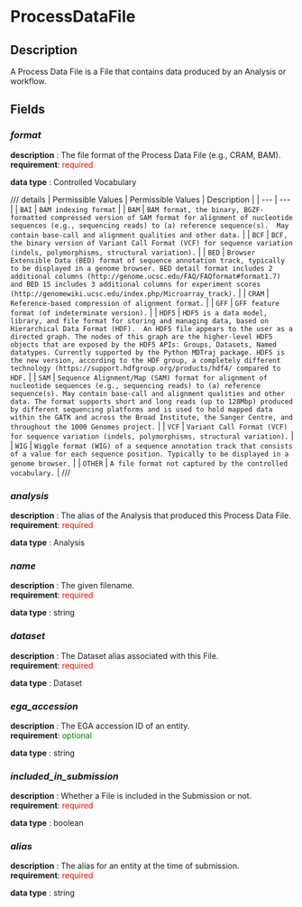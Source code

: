 # ProcessDataFile

## Description
A Process Data File is a File that contains data produced by an Analysis or workflow.

## Fields
### ***format***
**description** : The file format of the Process Data File (e.g., CRAM, BAM).<br>
**requirement**: <span style="color: red;">required</span>

**data type** : Controlled Vocabulary <br>

/// details | Permissible Values
| Permissible Values | Description |
| --- | --- |
| `BAI` | `BAM indexing format` |
| `BAM` | `BAM format, the binary, BGZF-formatted compressed version of SAM format for alignment of nucleotide sequences (e.g., sequencing reads) to (a) reference sequence(s).  May contain base-call and alignment qualities and other data.` |
| `BCF` | `BCF, the binary version of Variant Call Format (VCF) for sequence variation (indels, polymorphisms, structural variation).` |
| `BED` | `Browser Extensible Data (BED) format of sequence annotation track, typically to be displayed in a genome browser. BED detail format includes 2 additional columns (http://genome.ucsc.edu/FAQ/FAQformat#format1.7) and BED 15 includes 3 additional columns for experiment scores (http://genomewiki.ucsc.edu/index.php/Microarray_track).` |
| `CRAM` | `Reference-based compression of alignment format.` |
| `GFF` | `GFF feature format (of indeterminate version).` |
| `HDF5` | `HDF5 is a data model, library, and file format for storing and managing data, based on Hierarchical Data Format (HDF).  An HDF5 file appears to the user as a directed graph. The nodes of this graph are the higher-level HDF5 objects that are exposed by the HDF5 APIs: Groups, Datasets, Named datatypes. Currently supported by the Python MDTraj package. HDF5 is the new version, according to the HDF group, a completely different technology (https://support.hdfgroup.org/products/hdf4/ compared to HDF.` |
| `SAM` | `Sequence Alignment/Map (SAM) format for alignment of nucleotide sequences (e.g., sequencing reads) to (a) reference sequence(s). May contain base-call and alignment qualities and other data. The format supports short and long reads (up to 128Mbp) produced by different sequencing platforms and is used to hold mapped data within the GATK and across the Broad Institute, the Sanger Centre, and throughout the 1000 Genomes project.` |
| `VCF` | `Variant Call Format (VCF) for sequence variation (indels, polymorphisms, structural variation).` |
| `WIG` | `Wiggle format (WIG) of a sequence annotation track that consists of a value for each sequence position. Typically to be displayed in a genome browser.` |
| `OTHER` | `A file format not captured by the controlled vocabulary.` |
///

### ***analysis***
**description** : The alias of the Analysis that produced this Process Data File.<br>
**requirement**: <span style="color: red;">required</span>

**data type** : Analysis <br>
### ***name***
**description** : The given filename.<br>
**requirement**: <span style="color: red;">required</span>

**data type** : string <br>
### ***dataset***
**description** : The Dataset alias associated with this File.<br>
**requirement**: <span style="color: red;">required</span>

**data type** : Dataset <br>
### ***ega_accession***
**description** : The EGA accession ID of an entity.<br>
**requirement**: <span style="color: green;">optional</span>

**data type** : string <br>
### ***included_in_submission***
**description** : Whether a File is included in the Submission or not.<br>
**requirement**: <span style="color: red;">required</span>

**data type** : boolean <br>
### ***alias***
**description** : The alias for an entity at the time of submission.<br>
**requirement**: <span style="color: red;">required</span>

**data type** : string <br>
